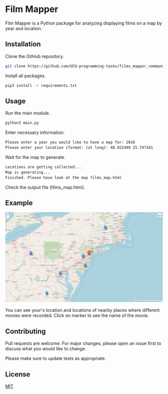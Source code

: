 # Film Mapper

Film Mapper is a Python package for analyzing displaying films on a map by year and location.

## Installation

Clone the GitHub repository.

```bash
git clone https://github.com/UCU-programming-tasks/films_mapper_command_line_project.git
```

Install all packages.

```bash
pip3 install -r requirements.txt
```

## Usage

Run the main module.

```bash
python3 main.py
```

Enter necessary information.

```bash
Please enter a year you would like to have a map for: 2016
Please enter your location (format: lat long): 48.922499 25.747161
```

Wait for the map to generate.

```bash
Locations are getting collected...
Map is generating...
Finished. Please have look at the map films_map.html
```

Check the output file (films_map.html).

## Example

![Map example (year: 2016)](example.jpeg)

You can see your's location and locations of nearby places where different movies were recorded.
Click on marker to see the name of the movie.

## Contributing

Pull requests are welcome. For major changes, please open an issue first to discuss what you would like to change.

Please make sure to update tests as appropriate.

## License

[MIT](https://choosealicense.com/licenses/mit/)
